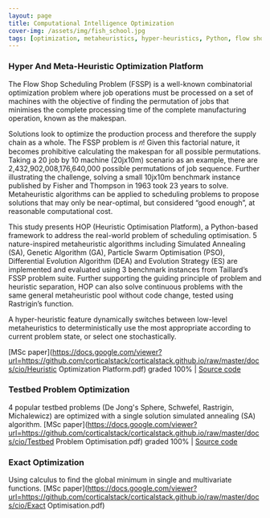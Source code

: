 ```yaml
---
layout: page
title: Computational Intelligence Optimization
cover-img: /assets/img/fish_school.jpg
tags: [optimization, metaheuristics, hyper-heuristics, Python, flow shop, combinatorial, continuous]
---
```

### Hyper And Meta-Heuristic Optimization Platform
The Flow Shop Scheduling Problem (FSSP) is a well-known combinatorial optimization problem where job operations must be 
processed on a set of machines with the objective of finding the permutation of jobs that minimises the complete 
processing time of the complete manufacturing operation, known as the makespan. 

Solutions look to optimize the production process and therefore the supply chain as a whole. The FSSP problem is 𝑛! Given 
this factorial nature, it becomes prohibitive calculating the makespan for all possible permutations. Taking a 20 job by 
10 machine (20jx10m) scenario as an example, there are 2,432,902,008,176,640,000 possible permutations of job sequence. 
Further illustrating the challenge, solving a small 10jx10m benchmark instance published by Fisher and Thompson in 1963 
took 23 years to solve. Metaheuristic algorithms can be applied to scheduling problems to propose solutions that may 
only be near-optimal, but considered “good enough”, at reasonable computational cost. 

This study presents HOP (Heuristic Optimisation Platform), a Python-based framework to address the real-world problem of 
scheduling optimisation. 5 nature-inspired metaheuristic algorithms including Simulated Annealing (SA), Genetic Algorithm (GA), 
Particle Swarm Optimisation (PSO), Differential Evolution Algorithm (DEA) and Evolution Strategy (ES) are implemented and 
evaluated using 3 benchmark instances from Taillard’s FSSP problem suite. Further supporting the guiding principle of problem and heuristic separation, HOP can also solve continuous problems with 
the same general metaheuristic pool without code change, tested using Rastrigin’s function. 

A hyper-heuristic feature dynamically switches between low-level metaheuristics to deterministically use the most 
appropriate according to current problem state, or select one stochastically.

[MSc paper](https://docs.google.com/viewer?url=https://github.com/corticalstack/corticalstack.github.io/raw/master/docs/cio/Heuristic Optimization Platform.pdf) graded 100%
 | [Source code](https://github.com/corticalstack/heuristic-optimization-platform)

### Testbed Problem Optimization
4 popular testbed problems (De Jong's Sphere, Schwefel, Rastrigin, Michalewicz) are optimized with a single solution 
simulated annealing (SA) algorithm.
[MSc paper](https://docs.google.com/viewer?url=https://github.com/corticalstack/corticalstack.github.io/raw/master/docs/cio/Testbed Problem Optimisation.pdf) graded 100%
 | [Source code](https://github.com/corticalstack/problem-optimisation-benchmarking)

### Exact Optimization
Using calculus to find the global minimum in single and multivariate functions. 
[MSc paper](https://docs.google.com/viewer?url=https://github.com/corticalstack/corticalstack.github.io/raw/master/docs/cio/Exact Optimisation.pdf)


